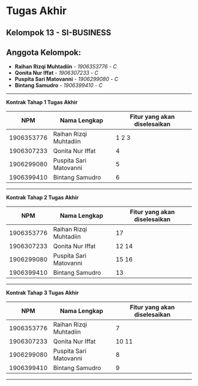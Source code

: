 # Tugas Akhir
## Kelompok 13 - SI-BUSINESS
## Anggota Kelompok:
* **Raihan Rizqi Muhtadiin** - *1906353776* - *C*
* **Qonita Nur Iffat** - *1906307233* - *C*
* **Puspita Sari Matovanni** - *1906299080* - *C*
* **Bintang Samudro** - *1906399410* - *C*

---
**Kontrak Tahap 1 Tugas Akhir**

| NPM | Nama Lengkap | Fitur yang akan diselesaikan  |
| ----------| --- | ---------- | 
| 1906353776 | Raihan Rizqi Muhtadiin | 1 2 3 |
| 1906307233 | Qonita Nur Iffat | 4 |
| 1906299080 | Puspita Sari Matovanni | 5 |
| 1906399410 | Bintang Samudro | 6 |
---
**Kontrak Tahap 2 Tugas Akhir**

| NPM | Nama Lengkap | Fitur yang akan diselesaikan  |
| ----------| --- | ---------- | 
| 1906353776 | Raihan Rizqi Muhtadiin | 17 |
| 1906307233 | Qonita Nur Iffat | 12 14 |
| 1906299080 | Puspita Sari Matovanni | 15 16 |
| 1906399410 | Bintang Samudro | 13 |
---
**Kontrak Tahap 3 Tugas Akhir**

| NPM | Nama Lengkap | Fitur yang akan diselesaikan  |
| ----------| --- | ---------- | 
| 1906353776 | Raihan Rizqi Muhtadiin | 7 |
| 1906307233 | Qonita Nur Iffat | 10 11 |
| 1906299080 | Puspita Sari Matovanni | 8 |
| 1906399410 | Bintang Samudro | 9 |
---